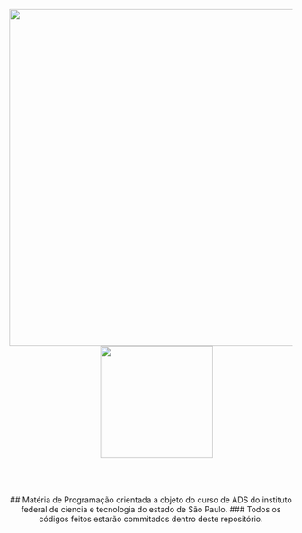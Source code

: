 <p align="center">
<img src="https://i.imgur.com/p40chf4.png" width="600">&nbsp &nbsp &nbsp<img src="https://www.ifsp.edu.br/images/Marca_IFSP_2015031.png" width="200">
</p><br><br>
<p align="center">
## Matéria de Programação orientada a objeto do curso de ADS do instituto federal de ciencia e tecnologia do estado de São Paulo.
### Todos os códigos feitos estarão commitados dentro deste repositório.</p>